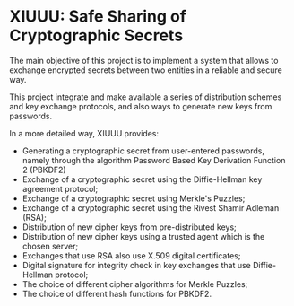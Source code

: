 # XIUUU: Safe Sharing of Cryptographic Secrets


The main objective of this project is to implement a system that allows to exchange encrypted secrets between two entities in a reliable and secure way.

This project integrate and make available a series of distribution schemes and key exchange protocols, and also ways to generate new keys  from passwords.

In a more detailed way, XIUUU provides:
- Generating a cryptographic secret from user-entered passwords, namely through the algorithm Password Based Key Derivation Function 2 (PBKDF2)
- Exchange of a cryptographic secret using the Diffie-Hellman key agreement protocol;
- Exchange of a cryptographic secret using Merkle's Puzzles;
- Exchange of a cryptographic secret using the Rivest Shamir Adleman (RSA);
- Distribution of new cipher keys from pre-distributed keys;
- Distribution of new cipher keys using a trusted agent which is the chosen server;
- Exchanges that use RSA also use X.509 digital certificates;
- Digital signature for integrity check in key exchanges that use Diffie-Hellman protocol;
- The choice of different cipher algorithms for Merkle Puzzles;
- The choice of different hash functions for PBKDF2.


